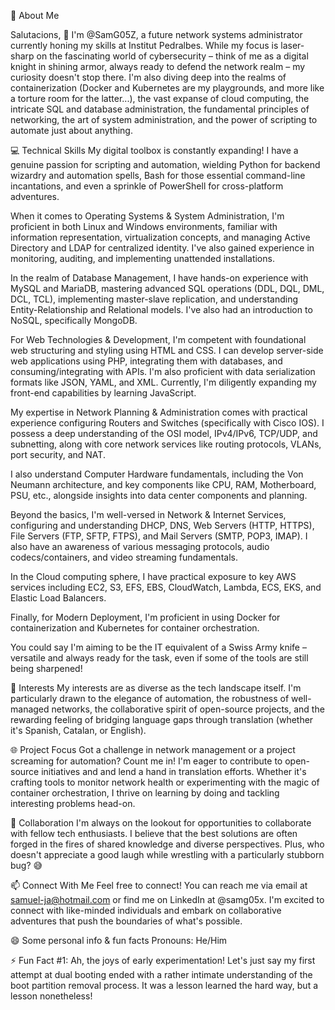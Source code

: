 👋 About Me

Salutacions, 👋 I'm @SamG05Z, a future network systems administrator currently honing my skills at Institut Pedralbes. While my focus is laser-sharp on the fascinating world of cybersecurity – think of me as a digital knight in shining armor, always ready to defend the network realm – my curiosity doesn't stop there. I'm also diving deep into the realms of containerization (Docker and Kubernetes are my playgrounds, and more like a torture room for the latter...), the vast expanse of cloud computing, the intricate SQL and database administration, the fundamental principles of networking, the art of system administration, and the power of scripting to automate just about anything.

💻 Technical Skills
My digital toolbox is constantly expanding! I have a genuine passion for scripting and automation, wielding Python for backend wizardry and automation spells, Bash for those essential command-line incantations, and even a sprinkle of PowerShell for cross-platform adventures.

When it comes to Operating Systems & System Administration, I'm proficient in both Linux and Windows environments, familiar with information representation, virtualization concepts, and managing Active Directory and LDAP for centralized identity. I've also gained experience in monitoring, auditing, and implementing unattended installations.

In the realm of Database Management, I have hands-on experience with MySQL and MariaDB, mastering advanced SQL operations (DDL, DQL, DML, DCL, TCL), implementing master-slave replication, and understanding Entity-Relationship and Relational models. I've also had an introduction to NoSQL, specifically MongoDB.

For Web Technologies & Development, I'm competent with foundational web structuring and styling using HTML and CSS. I can develop server-side web applications using PHP, integrating them with databases, and consuming/integrating with APIs. I'm also proficient with data serialization formats like JSON, YAML, and XML. Currently, I'm diligently expanding my front-end capabilities by learning JavaScript.

My expertise in Network Planning & Administration comes with practical experience configuring Routers and Switches (specifically with Cisco IOS). I possess a deep understanding of the OSI model, IPv4/IPv6, TCP/UDP, and subnetting, along with core network services like routing protocols, VLANs, port security, and NAT.

I also understand Computer Hardware fundamentals, including the Von Neumann architecture, and key components like CPU, RAM, Motherboard, PSU, etc., alongside insights into data center components and planning.

Beyond the basics, I'm well-versed in Network & Internet Services, configuring and understanding DHCP, DNS, Web Servers (HTTP, HTTPS), File Servers (FTP, SFTP, FTPS), and Mail Servers (SMTP, POP3, IMAP). I also have an awareness of various messaging protocols, audio codecs/containers, and video streaming fundamentals.

In the Cloud computing sphere, I have practical exposure to key AWS services including EC2, S3, EFS, EBS, CloudWatch, Lambda, ECS, EKS, and Elastic Load Balancers.

Finally, for Modern Deployment, I'm proficient in using Docker for containerization and Kubernetes for container orchestration.

You could say I'm aiming to be the IT equivalent of a Swiss Army knife – versatile and always ready for the task, even if some of the tools are still being sharpened!

🌱 Interests
My interests are as diverse as the tech landscape itself. I'm particularly drawn to the elegance of automation, the robustness of well-managed networks, the collaborative spirit of open-source projects, and the rewarding feeling of bridging language gaps through translation (whether it's Spanish, Catalan, or English).

🌐 Project Focus
Got a challenge in network management or a project screaming for automation? Count me in! I'm eager to contribute to open-source initiatives and and lend a hand in translation efforts. Whether it's crafting tools to monitor network health or experimenting with the magic of container orchestration, I thrive on learning by doing and tackling interesting problems head-on.

💞️ Collaboration
I'm always on the lookout for opportunities to collaborate with fellow tech enthusiasts. I believe that the best solutions are often forged in the fires of shared knowledge and diverse perspectives. Plus, who doesn't appreciate a good laugh while wrestling with a particularly stubborn bug? 😅

📫 Connect With Me
Feel free to connect! You can reach me via email at samuel-ja@hotmail.com or find me on LinkedIn at @samg05x. I'm excited to connect with like-minded individuals and embark on collaborative adventures that push the boundaries of what's possible.

😄 Some personal info & fun facts
Pronouns: He/Him

⚡ Fun Fact #1: Ah, the joys of early experimentation! Let's just say my first attempt at dual booting ended with a rather intimate understanding of the boot partition removal process. It was a lesson learned the hard way, but a lesson nonetheless!
